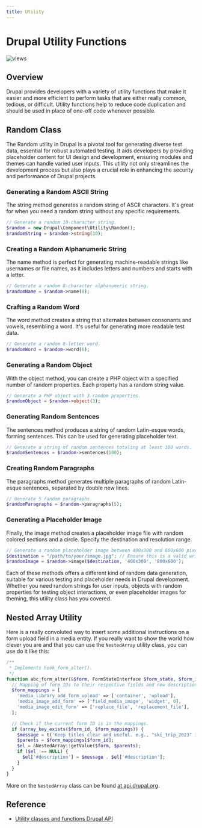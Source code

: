 ```yaml
---
title: Utility
---
```


# Drupal Utility Functions
![views](https://api.visitor.plantree.me/visitor-badge/pv?label=views&color=informational&namespace=d9book&key=utility.md)

## Overview

Drupal provides developers with a variety of utility functions that make it easier and more efficient to perform tasks that are either really common, tedious, or difficult. Utility functions help to reduce code duplication and should be used in place of one-off code whenever possible.

## Random Class

The Random utility in Drupal is a pivotal tool for generating diverse test data, essential for robust automated testing. It aids developers by providing placeholder content for UI design and development, ensuring modules and themes can handle varied user inputs. This utility not only streamlines the development process but also plays a crucial role in enhancing the security and performance of Drupal projects.

### Generating a Random ASCII String
The string method generates a random string of ASCII characters. It's great for when you need a random string without any specific requirements.

```php
// Generate a random 10-character string.
$random = new Drupal\Component\Utility\Random();
$randomString = $random->string(10);
```

### Creating a Random Alphanumeric String
The name method is perfect for generating machine-readable strings like usernames or file names, as it includes letters and numbers and starts with a letter.

```php
// Generate a random 8-character alphanumeric string.
$randomName = $random->name(8);
```

### Crafting a Random Word
The word method creates a string that alternates between consonants and vowels, resembling a word. It's useful for generating more readable test data.

```php
// Generate a random 6-letter word.
$randomWord = $random->word(6);
```

### Generating a Random Object
With the object method, you can create a PHP object with a specified number of random properties. Each property has a random string value.

```php
// Generate a PHP object with 3 random properties.
$randomObject = $random->object(3);
```

### Generating Random Sentences
The sentences method produces a string of random Latin-esque words, forming sentences. This can be used for generating placeholder text.

```php
// Generate a string of random sentences totaling at least 100 words.
$randomSentences = $random->sentences(100);
```

### Creating Random Paragraphs
The paragraphs method generates multiple paragraphs of random Latin-esque sentences, separated by double new lines.

```php
// Generate 5 random paragraphs.
$randomParagraphs = $random->paragraphs(5);
```

### Generating a Placeholder Image
Finally, the image method creates a placeholder image file with random colored sections and a circle. Specify the destination and resolution range.

```php
// Generate a random placeholder image between 400x300 and 800x600 pixels.
$destination = "/path/to/your/image.jpg"; // Ensure this is a valid writable path.
$randomImage = $random->image($destination, '400x300', '800x600');
```

Each of these methods offers a different kind of random data generation, suitable for various testing and placeholder needs in Drupal development. Whether you need random strings for user inputs, objects with random properties for testing object interactions, or even placeholder images for theming, this utility class has you covered.

## Nested Array Utility

Here is a really convoluted way to insert some additional instructions on a form upload field in a media entity. If you really want to show the world how clever you are and that you can use the `NestedArray` utility class, you can use do it like this:

```php
/**
 * Implements hook_form_alter().
 */
function abc_form_alter(&$form, FormStateInterface $form_state, $form_id) {
  // Mapping of form IDs to their respective fields and new descriptions.
  $form_mappings = [
    'media_library_add_form_upload' => ['container', 'upload'],
    'media_image_add_form' => ['field_media_image', 'widget', 0],
    'media_image_edit_form' => ['replace_file', 'replacement_file'],
  ];

  // Check if the current form ID is in the mappings.
  if (array_key_exists($form_id, $form_mappings)) {
    $message = t('Keep titles clear and useful. e.g., "ski_trip_2023" instead of "img_pxl_443445"<br>');
    $parents = $form_mappings[$form_id];
    $el = &NestedArray::getValue($form, $parents);
    if ($el !== NULL) {
      $el['#description'] = $message . $el['#description'];
    }
  }
}
```
More on the `NestedArray` class can be found [at api.drupal.org](https://api.drupal.org/api/drupal/core%21lib%21Drupal%21Component%21Utility%21NestedArray.php/class/NestedArray/10).


## Reference

- [Utility classes and functions Drupal API](https://api.drupal.org/api/drupal/core%21core.api.php/group/utility/10)
